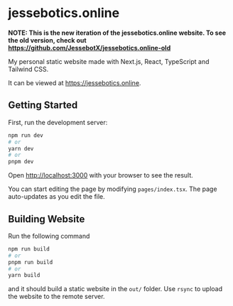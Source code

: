 # jessebotics.online

**NOTE: This is the new iteration of the jessebotics.online
website. To see the old version, check out
<https://github.com/JessebotX/jessebotics.online-old>**

My personal static website made with Next.js, React,
TypeScript and Tailwind CSS.

It can be viewed at <https://jessebotics.online>.

## Getting Started

First, run the development server:

```bash
npm run dev
# or
yarn dev
# or
pnpm dev
```

Open [http://localhost:3000](http://localhost:3000) with
your browser to see the result.

You can start editing the page by modifying
`pages/index.tsx`. The page auto-updates as you edit the
file.

## Building Website

Run the following command
```bash
npm run build
# or
pnpm run build
# or 
yarn build
```

and it should build a static website in the `out/` folder.
Use `rsync` to upload the website to the remote server.

